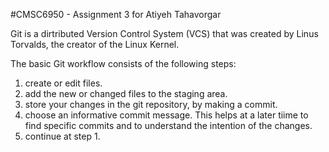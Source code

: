 #CMSC6950 - Assignment 3 for Atiyeh Tahavorgar

Git is a dirtributed Version Control System (VCS) that was created by
Linus Torvalds, the creator of the Linux Kernel.

The basic Git workflow consists of the following steps:
1. create or edit files.
2. add the new or changed files to the staging area.
3. store your changes in the git repository, by making a commit.
4. choose an informative commit message. This helps at a later tiime to find
specific commits and to understand the intention of the changes.
5. continue at step 1.

